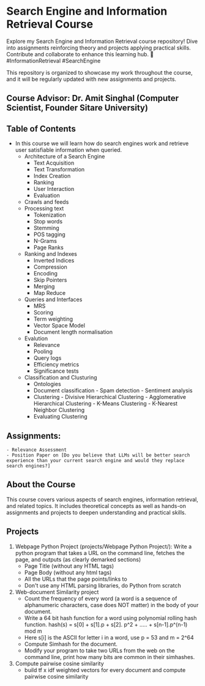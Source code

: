 # Search Engine and Information Retrieval Course
Explore my Search Engine and Information Retrieval course repository! Dive into assignments reinforcing theory and projects applying practical skills. Contribute and collaborate to enhance this learning hub. 
🚀 #InformationRetrieval #SearchEngine

This repository is organized to showcase my work throughout the course, and it will be regularly updated with new assignments and projects.

## Course Advisor: Dr. Amit Singhal (Computer Scientist, Founder Sitare University)

## Table of Contents
- In this course we will learn how do search engines work and retrieve user satisfiable information when queried.
    - Architecture of a Search Engine
        - Text Acquisition
        - Text Transformation
        - Index Creation
        - Ranking
        - User Interaction
        - Evaluation
     - Crawls and feeds
     - Processing text
        - Tokenization
        - Stop words
        - Stemming
        - POS tagging
        - N-Grams
        - Page Ranks
     - Ranking and Indexes
        - Inverted Indices
        - Compression
        - Encoding
        - Skip Pointers
        - Merging
        - Map Reduce
    - Queries and Interfaces
        - MRS
        - Scoring
        - Term weighting
        - Vector Space Model
        - Document length normalisation
     -  Evalution
        - Relevance
        - Pooling
        - Query logs
        - Efficiency metrics
        - Significance tests
     - Classification and Clusturing
        - Ontologies
        - Document classification
              - Spam detection
              - Sentiment analysis
        - Clustering
              - Divisive Hierarchical Clustering
              - Agglomerative Hierarchical Clustering
              - K-Means Clustering
              - K-Nearest Neighbor Clustering
        - Evaluating Clustering

    
          
## Assignments:
    - Relevance Assessment
    - Position Paper on [Do you believe that LLMs will be better search experience than your current search engine and would they replace search engines?]

## About the Course

This course covers various aspects of search engines, information retrieval, and related topics. It includes theoretical concepts as well as hands-on assignments and projects to deepen understanding and practical skills.

## Projects

1. Webpage Python Project (projects/Webpage Python Project/):
   Write a python program that takes a URL on the command line, fetches the page, and outputs (as clearly demarked sections)
    - Page Title (without any HTML tags)
    - Page Body (without any html tags)
    - All the URLs that the page points/links to
    - Don't use any HTML parsing libraries, do Python from scratch
2. Web-document Similarity project
    - Count the frequency of every word (a word is a sequence of alphanumeric characters, case does NOT matter) in the body of your document.
    - Write a 64 bit hash function for a word using polynomial rolling hash function.
       hash(s) = s[0] + s[1].p  + s[2].
       p^2   + ..... + s[n-1].p^(n-1)   mod m
    - Here s[i] is the ASCII for letter i in a word, use p = 53 and m = 2^64
    - Compute Simhash for the document.
    - Modify your program to take two URLs from the web on the command line, print how many bits are common in their simhashes.
3. Compute pairwise cosine similarity
    - build tf x idf weighted vectors for every document and compute pairwise cosine similarity

